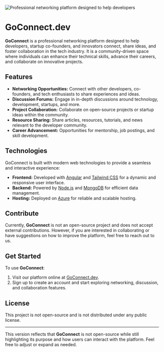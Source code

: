![Professional networking platform designed to help developers](https://github.com/user-attachments/assets/de04c08d-3880-4257-b718-30390614b6c0)
# GoConnect.dev

**GoConnect** is a professional networking platform designed to help developers, startup co-founders, and innovators connect, share ideas, and foster collaboration in the tech industry. It is a community-driven space where individuals can enhance their technical skills, advance their careers, and collaborate on innovative projects.

## Features

- **Networking Opportunities:** Connect with other developers, co-founders, and tech enthusiasts to share experiences and ideas.
- **Discussion Forums:** Engage in in-depth discussions around technology, development, startups, and more.
- **Project Collaboration:** Collaborate on open-source projects or startup ideas within the community.
- **Resource Sharing:** Share articles, resources, tutorials, and news relevant to the developer community.
- **Career Advancement:** Opportunities for mentorship, job postings, and skill development.

## Technologies

GoConnect is built with modern web technologies to provide a seamless and interactive experience:

- **Frontend:** Developed with [Angular](https://angular.io/) and [Tailwind CSS](https://tailwindcss.com/) for a dynamic and responsive user interface.
- **Backend:** Powered by [Node.js](https://nodejs.org/) and [MongoDB](https://www.mongodb.com/) for efficient data management.
- **Hosting:** Deployed on [Azure](https://azure.microsoft.com/) for reliable and scalable hosting.

## Contribute

Currently, **GoConnect** is not an open-source project and does not accept external contributions. However, if you are interested in collaborating or have suggestions on how to improve the platform, feel free to reach out to us.

## Get Started

To use **GoConnect**:

1. Visit our platform online at [GoConnect.dev](https://goconnect.dev).
2. Sign up to create an account and start exploring networking, discussion, and collaboration features.

## License

This project is not open-source and is not distributed under any public license.

---

This version reflects that **GoConnect** is not open-source while still highlighting its purpose and how users can interact with the platform. Feel free to adjust or expand as needed.
